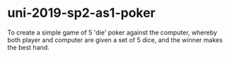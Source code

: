 # uni-2019-sp2-as1-poker
To create a simple game of 5 'die' poker against the computer, whereby both player and computer are given a set of 5 dice, and the winner makes the best hand.
